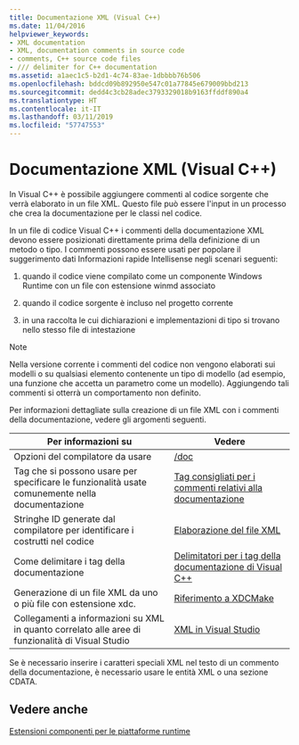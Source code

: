 ```yaml
---
title: Documentazione XML (Visual C++)
ms.date: 11/04/2016
helpviewer_keywords:
- XML documentation
- XML, documentation comments in source code
- comments, C++ source code files
- /// delimiter for C++ documentation
ms.assetid: a1aec1c5-b2d1-4c74-83ae-1dbbbb76b506
ms.openlocfilehash: bddcd09b892950e547c01a77845e679009bbd213
ms.sourcegitcommit: dedd4c3cb28adec3793329018b9163ffddf890a4
ms.translationtype: HT
ms.contentlocale: it-IT
ms.lasthandoff: 03/11/2019
ms.locfileid: "57747553"
---
```

# <a name="xml-documentation-visual-c"></a>Documentazione XML (Visual C++)

In Visual C++ è possibile aggiungere commenti al codice sorgente che verrà elaborato in un file XML. Questo file può essere l'input in un processo che crea la documentazione per le classi nel codice.

In un file di codice Visual C++ i commenti della documentazione XML devono essere posizionati direttamente prima della definizione di un metodo o tipo. I commenti possono essere usati per popolare il suggerimento dati Informazioni rapide Intellisense negli scenari seguenti:

1. quando il codice viene compilato come un componente Windows Runtime con un file con estensione winmd associato

1. quando il codice sorgente è incluso nel progetto corrente

1. in una raccolta le cui dichiarazioni e implementazioni di tipo si trovano nello stesso file di intestazione

> [!NOTE]
>  Nella versione corrente i commenti del codice non vengono elaborati sui modelli o su qualsiasi elemento contenente un tipo di modello (ad esempio, una funzione che accetta un parametro come un modello). Aggiungendo tali commenti si otterrà un comportamento non definito.

Per informazioni dettagliate sulla creazione di un file XML con i commenti della documentazione, vedere gli argomenti seguenti.

|Per informazioni su|Vedere|
|---------------------------|---------|
|Opzioni del compilatore da usare|[/doc](../build/reference/doc-process-documentation-comments-c-cpp.md)|
|Tag che si possono usare per specificare le funzionalità usate comunemente nella documentazione|[Tag consigliati per i commenti relativi alla documentazione](../ide/recommended-tags-for-documentation-comments-visual-cpp.md)|
|Stringhe ID generate dal compilatore per identificare i costrutti nel codice|[Elaborazione del file XML](../ide/dot-xml-file-processing.md)|
|Come delimitare i tag della documentazione|[Delimitatori per i tag della documentazione di Visual C++](../ide/delimiters-for-visual-cpp-documentation-tags.md)|
|Generazione di un file XML da uno o più file con estensione xdc.|[Riferimento a XDCMake](../ide/xdcmake-reference.md)|
|Collegamenti a informazioni su XML in quanto correlato alle aree di funzionalità di Visual Studio|[XML in Visual Studio](/visualstudio/xml-tools/xml-tools-in-visual-studio)|

Se è necessario inserire i caratteri speciali XML nel testo di un commento della documentazione, è necessario usare le entità XML o una sezione CDATA.

## <a name="see-also"></a>Vedere anche

[Estensioni componenti per le piattaforme runtime](../windows/component-extensions-for-runtime-platforms.md)
